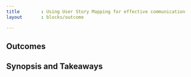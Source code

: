 ```yaml
---
title        : Using User Story Mapping for effective communication
layout       : blocks/outcome

---
```



## Outcomes



## Synopsis and Takeaways
